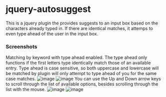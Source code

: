 # jquery-autosuggest
This is a jquery plugin the provides suggests to an input box based on the characters already typed in. If there are identical matches, it attemps to even type ahead of the user in the input box.

### Screenshots ###
Matching by keyword with type ahead enabled. The type ahead only functions if the first letters type identically match those of an available entry. Type ahead is case sensitive, so both uppercase and lowercase will be matched by plugin will only attempt to type ahead of you for the same case matches.
![image](https://cloud.githubusercontent.com/assets/8317735/16492534/d38366b8-3eea-11e6-9a49-e1f68b26bea3.png)
![image](https://cloud.githubusercontent.com/assets/8317735/16492535/d38d4138-3eea-11e6-8215-4fc7d99d6321.png)
You can use the Up and Down arrow keys to scroll through the list of available options, besides scrolling through the list with the mouse.
![image](https://cloud.githubusercontent.com/assets/8317735/16492536/d3947d9a-3eea-11e6-9081-09466ec3c38d.png)
![image](https://cloud.githubusercontent.com/assets/8317735/16492538/d3966d3a-3eea-11e6-805a-c77f979de5e4.png)
